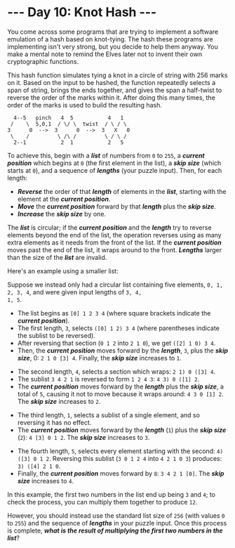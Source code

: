 # --- Day 10: Knot Hash ---

You come across some programs that are trying to implement a software emulation of a hash based on knot-tying. The hash these programs are implementing isn't very strong, but you decide to help them anyway. You make a mental note to remind the Elves later not to <span title="NEW CRYPTOSYSTEM WHO DIS">invent their own cryptographic functions</span>.


This hash function simulates tying a knot in a circle of string with 256 marks on it. Based on the input to be hashed, the function repeatedly selects a span of string, brings the ends together, and gives the span a half-twist to reverse the order of the marks within it. After doing this many times, the order of the marks is used to build the resulting hash.


<pre><code>  4--5   pinch   4  5           4   1
 /    \  5,0,1  / \/ \  twist  / \ / \
3      0  -->  3      0  -->  3   X   0
 \    /         \ /\ /         \ / \ /
  2--1           2  1           2   5
</code></pre>
To achieve this, begin with a <em><b>list</b></em> of numbers from <code>0</code> to <code>255</code>, a <em><b>current position</b></em> which begins at <code>0</code> (the first element in the list), a <em><b>skip size</b></em> (which starts at <code>0</code>), and a sequence of <em><b>lengths</b></em> (your puzzle input).  Then, for each length:


<ul>
<li><em><b>Reverse</b></em> the order of that <em><b>length</b></em> of elements in the <em><b>list</b></em>, starting with the element at the <em><b>current position</b></em>.</li>
<li><em><b>Move</b></em> the <em><b>current position</b></em> forward by that <em><b>length</b></em> plus the <em><b>skip size</b></em>.</li>
<li><em><b>Increase</b></em> the <em><b>skip size</b></em> by one.</li>
</ul>
The <em><b>list</b></em> is circular; if the <em><b>current position</b></em> and the <em><b>length</b></em> try to reverse elements beyond the end of the list, the operation reverses using as many extra elements as it needs from the front of the list. If the <em><b>current position</b></em> moves past the end of the list, it wraps around to the front. <em><b>Lengths</b></em> larger than the size of the <em><b>list</b></em> are invalid.


Here's an example using a smaller list:


Suppose we instead only had a circular list containing five elements, <code>0, 1, 2, 3, 4</code>, and were given input lengths of <code>3, 4, 1, 5</code>.


<ul>
<li>The list begins as <code>[0] 1 2 3 4</code> (where square brackets indicate the <em><b>current position</b></em>).</li>
<li>The first length, <code>3</code>, selects <code>([0] 1 2) 3 4</code> (where parentheses indicate the sublist to be reversed).</li>
<li>After reversing that section (<code>0 1 2</code> into <code>2 1 0</code>), we get <code>([2] 1 0) 3 4</code>.</li>
<li>Then, the <em><b>current position</b></em> moves forward by the <em><b>length</b></em>, <code>3</code>, plus the <em><b>skip size</b></em>, 0: <code>2 1 0 [3] 4</code>. Finally, the <em><b>skip size</b></em> increases to <code>1</code>.</li>
</ul>
<ul>
<li>The second length, <code>4</code>, selects a section which wraps: <code>2 1) 0 ([3] 4</code>.</li>
<li>The sublist <code>3 4 2 1</code> is reversed to form <code>1 2 4 3</code>: <code>4 3) 0 ([1] 2</code>.</li>
<li>The <em><b>current position</b></em> moves forward by the <em><b>length</b></em> plus the <em><b>skip size</b></em>, a total of <code>5</code>, causing it not to move because it wraps around: <code>4 3 0 [1] 2</code>. The <em><b>skip size</b></em> increases to <code>2</code>.</li>
</ul>
<ul>
<li>The third length, <code>1</code>, selects a sublist of a single element, and so reversing it has no effect.</li>
<li>The <em><b>current position</b></em> moves forward by the <em><b>length</b></em> (<code>1</code>) plus the <em><b>skip size</b></em> (<code>2</code>): <code>4 [3] 0 1 2</code>. The <em><b>skip size</b></em> increases to <code>3</code>.</li>
</ul>
<ul>
<li>The fourth length, <code>5</code>, selects every element starting with the second: <code>4) ([3] 0 1 2</code>. Reversing this sublist (<code>3 0 1 2 4</code> into <code>4 2 1 0 3</code>) produces: <code>3) ([4] 2 1 0</code>.</li>
<li>Finally, the <em><b>current position</b></em> moves forward by <code>8</code>: <code>3 4 2 1 [0]</code>. The <em><b>skip size</b></em> increases to <code>4</code>.</li>
</ul>
In this example, the first two numbers in the list end up being <code>3</code> and <code>4</code>; to check the process, you can multiply them together to produce <code>12</code>.


However, you should instead use the standard list size of <code>256</code> (with values <code>0</code> to <code>255</code>) and the sequence of <em><b>lengths</b></em> in your puzzle input. Once this process is complete, <em><b>what is the result of multiplying the first two numbers in the list</b></em>?


